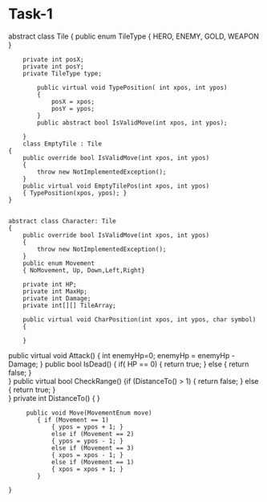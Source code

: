 # Task-1

abstract class Tile
        {
            public enum TileType
            { HERO, ENEMY, GOLD, WEAPON }

           
        private int posX;
        private int posY;
        private TileType type;

            public virtual void TypePosition( int xpos, int ypos)
            {
                posX = xpos;
                posY = ypos;
            }
            public abstract bool IsValidMove(int xpos, int ypos);
           
        }
        class EmptyTile : Tile
    {
        public override bool IsValidMove(int xpos, int ypos)
        {
            throw new NotImplementedException();
        }
        public virtual void EmptyTilePos(int xpos, int ypos)
        { TypePosition(xpos, ypos); }
    }


    abstract class Character: Tile
    {
        public override bool IsValidMove(int xpos, int ypos)
        {
            throw new NotImplementedException();
        }
        public enum Movement
        { NoMovement, Up, Down,Left,Right}

        private int HP;
        private int MaxHp;
        private int Damage;
        private int[][] TileArray;

        public virtual void CharPosition(int xpos, int ypos, char symbol)
        {
            
        }
        
 public virtual void Attack()
        { int enemyHp=0;
           enemyHp = enemyHp - Damage; }
        public bool IsDead()
        {
            if( HP == 0)
            { return true; }
        else
            { return false; }    
               }
                public virtual bool CheckRange()
            {if (DistanceTo() > 1)
            { return false; }
            else { return true; }    
                    }
        private int DistanceTo()
        { }
        
         public void Move(MovementEnum move)
            { if (Movement == 1)
                { ypos = ypos + 1; }
                else if (Movement == 2)
                { ypos = ypos - 1; }
                else if (Movement == 3)
                { xpos = xpos - 1; }
                else if (Movement == 1)
                { xpos = xpos + 1; }
            }

    }
